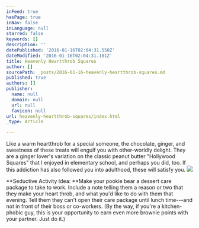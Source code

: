 ```yaml
---
inFeed: true
hasPage: true
inNav: false
inLanguage: null
starred: false
keywords: []
description: ''
datePublished: '2016-01-16T02:04:31.558Z'
dateModified: '2016-01-16T02:04:31.181Z'
title: Heavenly Heartthrob Squares
author: []
sourcePath: _posts/2016-01-16-heavenly-heartthrob-squares.md
published: true
authors: []
publisher:
  name: null
  domain: null
  url: null
  favicon: null
url: heavenly-heartthrob-squares/index.html
_type: Article

---
```

Like
a warm heartthrob for a special someone, the chocolate, ginger, and
sweetness of these treats will engulf you with other-worldly delight.
They are a ginger lover's variation on the classic peanut butter
"Hollywood Squares" that I enjoyed in elementary school, and
perhaps you did, too. If this addiction has also followed you into
adulthood, these will satisfy you.
![](https://the-grid-user-content.s3-us-west-2.amazonaws.com/e0f270c0-d23f-4312-ab2d-4f2ec6a14f60.JPG)

**Seductive
Activity Idea: **Make your pookie bear a dessert care package to take to work. Include a note telling them a reason or two that they make your heart throb, and what you'd like to do with them that evening. Tell them they can't open their care package until lunch time---and not in front of their boss or co-workers. (By the way, if you're a kitchen-phobic guy, this is your opportunity to earn even more brownie points with your partner. Just do it.)
